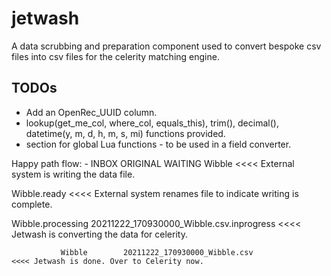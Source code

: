 # jetwash
A data scrubbing and preparation component used to convert bespoke csv files into csv files for the celerity matching engine.

## TODOs
- Add an OpenRec_UUID column.
- lookup(get_me_col, where_col, equals_this), trim(), decimal(), datetime(y, m, d, h, m, s, mi) functions provided.
- section for global Lua functions - to be used in a field converter.

Happy path flow: -
INBOX          ORIGINAL       WAITING
Wibble                                                                    <<<< External system is writing the data file.

Wibble.ready                                                              <<<< External system renames file to indicate writing is complete.

Wibble.processing            20211222_170930000_Wibble.csv.inprogress     <<<< Jetwash is converting the data for celerity.

               Wibble        20211222_170930000_Wibble.csv                <<<< Jetwash is done. Over to Celerity now.

